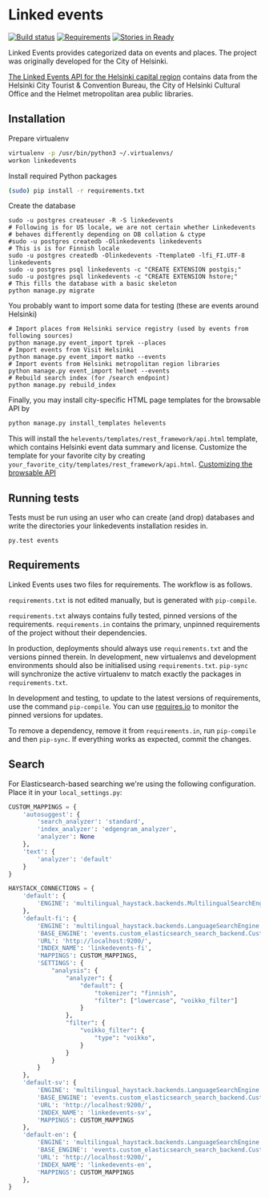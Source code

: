 # Linked events

[![Build status](https://travis-ci.org/City-of-Helsinki/linkedevents.svg)](https://travis-ci.org/City-of-Helsinki/linkedevents)
[![Requirements](https://requires.io/github/City-of-Helsinki/linkedevents/requirements.svg?branch=master)](https://requires.io/github/City-of-Helsinki/linkedevents/requirements/?branch=master)
[![Stories in Ready](https://badge.waffle.io/City-of-Helsinki/linkedevents.svg?label=ready&title=Ready)](http://waffle.io/City-of-Helsinki/linkedevents)

Linked Events provides categorized data on events and places. The project was originally developed for the City of Helsinki.

[The Linked Events API for the Helsinki capital region](http://api.hel.fi/linkedevents/) contains data from the Helsinki City Tourist & Convention Bureau, the City of Helsinki Cultural Office and the Helmet metropolitan area public libraries.


Installation
------------

Prepare virtualenv

```bash
virtualenv -p /usr/bin/python3 ~/.virtualenvs/
workon linkedevents
```
Install required Python packages

```bash
(sudo) pip install -r requirements.txt
```

Create the database

```
sudo -u postgres createuser -R -S linkedevents
# Following is for US locale, we are not certain whether Linkedevents
# behaves differently depending on DB collation & ctype
#sudo -u postgres createdb -Olinkedevents linkedevents
# This is is for Finnish locale
sudo -u postgres createdb -Olinkedevents -Ttemplate0 -lfi_FI.UTF-8 linkedevents
sudo -u postgres psql linkedevents -c "CREATE EXTENSION postgis;"
sudo -u postgres psql linkedevents -c "CREATE EXTENSION hstore;"
# This fills the database with a basic skeleton
python manage.py migrate
```

You probably want to import some data for testing (these are events around Helsinki)
```
# Import places from Helsinki service registry (used by events from following sources)
python manage.py event_import tprek --places
# Import events from Visit Helsinki
python manage.py event_import matko --events
# Import events from Helsinki metropolitan region libraries
python manage.py event_import helmet --events
# Rebuild search index (for /search endpoint)
python manage.py rebuild_index

```

Finally, you may install city-specific HTML page templates for the browsable API by
```bash
python manage.py install_templates helevents
```
This will install the `helevents/templates/rest_framework/api.html` template,
which contains Helsinki event data summary and license. Customize the template
for your favorite city by creating `your_favorite_city/templates/rest_framework/api.html`.
[Customizing the browsable API](http://www.django-rest-framework.org/topics/browsable-api/#customizing)

Running tests
------------
Tests must be run using an user who can create (and drop) databases and write the directories
your linkedevents installation resides in.
```
py.test events
```

Requirements
------------

Linked Events uses two files for requirements. The workflow is as follows.

`requirements.txt` is not edited manually, but is generated
with `pip-compile`.

`requirements.txt` always contains fully tested, pinned versions
of the requirements. `requirements.in` contains the primary, unpinned
requirements of the project without their dependencies.

In production, deployments should always use `requirements.txt`
and the versions pinned therein. In development, new virtualenvs
and development environments should also be initialised using
`requirements.txt`. `pip-sync` will synchronize the active
virtualenv to match exactly the packages in `requirements.txt`.

In development and testing, to update to the latest versions
of requirements, use the command `pip-compile`. You can
use [requires.io](https://requires.io) to monitor the
pinned versions for updates.

To remove a dependency, remove it from `requirements.in`,
run `pip-compile` and then `pip-sync`. If everything works
as expected, commit the changes.


Search
------

For Elasticsearch-based searching we're using the following configuration.
Place it in your `local_settings.py`:

```python
CUSTOM_MAPPINGS = {
    'autosuggest': {
        'search_analyzer': 'standard',
        'index_analyzer': 'edgengram_analyzer',
        'analyzer': None
    },
    'text': {
        'analyzer': 'default'
    }
}

HAYSTACK_CONNECTIONS = {
    'default': {
        'ENGINE': 'multilingual_haystack.backends.MultilingualSearchEngine',
    },
    'default-fi': {
        'ENGINE': 'multilingual_haystack.backends.LanguageSearchEngine',
        'BASE_ENGINE': 'events.custom_elasticsearch_search_backend.CustomEsSearchEngine',
        'URL': 'http://localhost:9200/',
        'INDEX_NAME': 'linkedevents-fi',
        'MAPPINGS': CUSTOM_MAPPINGS,
        'SETTINGS': {
            "analysis": {
                "analyzer": {
                    "default": {
                        "tokenizer": "finnish",
                        "filter": ["lowercase", "voikko_filter"]
                    }
                },
                "filter": {
                    "voikko_filter": {
                        "type": "voikko",
                    }
                }
            }
        }
    },
    'default-sv': {
        'ENGINE': 'multilingual_haystack.backends.LanguageSearchEngine',
        'BASE_ENGINE': 'events.custom_elasticsearch_search_backend.CustomEsSearchEngine',
        'URL': 'http://localhost:9200/',
        'INDEX_NAME': 'linkedevents-sv',
        'MAPPINGS': CUSTOM_MAPPINGS
    },
    'default-en': {
        'ENGINE': 'multilingual_haystack.backends.LanguageSearchEngine',
        'BASE_ENGINE': 'events.custom_elasticsearch_search_backend.CustomEsSearchEngine',
        'URL': 'http://localhost:9200/',
        'INDEX_NAME': 'linkedevents-en',
        'MAPPINGS': CUSTOM_MAPPINGS
    },
}
```
